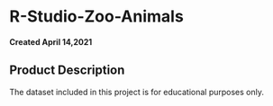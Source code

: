 # R-Studio-Zoo-Animals

#### Created April 14,2021

## Product Description

The dataset included in this project is for educational purposes only.
